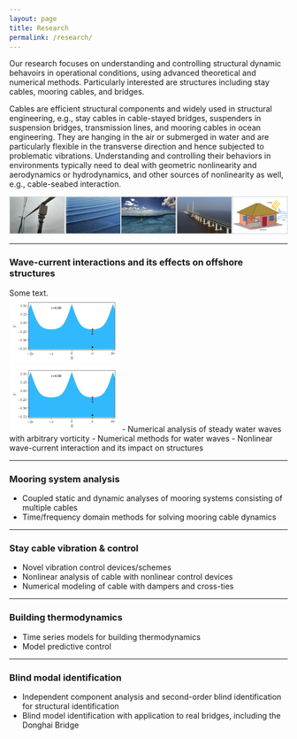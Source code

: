 ```yaml
---
layout: page
title: Research
permalink: /research/
---
```

Our research focuses on understanding and controlling structural dynamic behavoirs in operational conditions, using advanced theoretical and numerical methods. Particularly interested are structures including stay cables, mooring cables, and bridges. 

Cables are efficient structural components and widely used in structural engineering, e.g., stay cables in cable-stayed bridges, suspenders in suspension bridges, transmission lines, and mooring cables in ocean engineering. They are hanging in the air or submerged in water and are particularly flexible in the transverse direction and hence subjected to problematic vibrations. Understanding and controlling their behaviors in environments typically need to deal with geometric nonlinearity and aerodynamics or hydrodynamics, and other sources of nonlinearity as well, e.g., cable-seabed interaction.

![](/resources/topics.png)

---
### Wave-current interactions and its effects on offshore structures

<div class="row">
  <div class="col-md-8" markdown="1">
  Some text.
  </div>
  <div class="col-md-4" markdown="1">
  <!-- ![Alt Text](../img/folder/blah.jpg) -->
  <img width="200" class="center-block" src="/resources/waterparticlepath.gif">
  </div>
</div>


<img src="/resources/waterparticlepath.gif" width="200"> 
- Numerical analysis of steady water waves with arbitrary vorticity
- Numerical methods for water waves 
- Nonlinear wave-current interaction and its impact on structures 

---
### Mooring system analysis
- Coupled static and dynamic analyses of mooring systems consisting of multiple cables
- Time/frequency domain methods for solving mooring cable dynamics

---
### Stay cable vibration & control
- Novel vibration control devices/schemes
- Nonlinear analysis of cable with nonlinear control devices
- Numerical modeling of cable with dampers and cross-ties

---
### Building thermodynamics
- Time series models for building thermodynamics
- Model predictive control

---
### Blind modal identification
- Independent component analysis and second-order blind identification for structural identification
- Blind model identification with application to real bridges, including the Donghai Bridge
